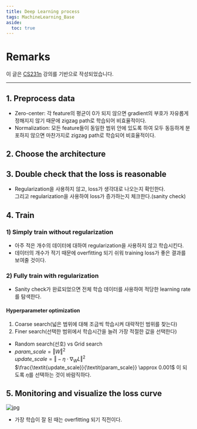 ```yaml
---
title: Deep Learning process
tags: MachineLearning_Base
aside:
  toc: true
---
```


<!--more-->
# Remarks
이 글은 [CS231n](http://cs231n.github.io/) 강의를 기반으로 작성되었습니다.

---

## 1. Preprocess data
- Zero-center: 각 feature의 평균이 0가 되지 않으면 gradient의 부호가 자유롭게 정해지지 않기 때문에 zigzag path로 학습되어 비효율적이다.
- Normalization: 모든 feature들이 동일한 범위 안에 있도록 하여 모두 동등하게 분포하지 않으면 마찬가지로 zigzag path로 학습되어 비효율적이다.

## 2. Choose the architecture

## 3. Double check that the loss is reasonable
- Regularization을 사용하지 않고, loss가 생각대로 나오는지 확인한다. <br>
그리고 regularization을 사용하여 loss가 증가하는지 체크한다.(sanity check)

## 4. Train
### 1) Simply train without regularization
- 아주 적은 개수의 데이터에 대하여 regularization을 사용하지 않고 학습시킨다.
- 데이터의 개수가 적기 때문에 overfitting 되기 쉬워 training loss가 좋은 결과를 보여줄 것이다.

### 2) Fully train with regularization
- Sanity check가 완료되었으면 전체 학습 데이터를 사용하여 적당한 learning rate를 탐색한다.

#### Hyperparameter optimization
1. Coarse search(넓은 범위에 대해 조금씩 학습시켜 대략적인 범위를 찾는다)
2. Finer search(선택한 범위에서 학습시간을 늘려 가장 적절한 값을 선택한다)
- Random search(선호) vs Grid search
- $\textit{param_scale} = \Vert W \Vert^2$ <br>
$\textit{update_scale} = \Vert -\eta \cdot \nabla_WL \Vert^2$ <br>
$\frac{\textit{update_scale}}{\textit{param_scale}} \approx 0.001$ 이 되도록 $\eta$를 선택하는 것이 바람직하다.

## 5. Monitoring and visualize the loss curve
![jpg](/images/2020-01-14-learning_process/1.jpg)
- 가장 학습이 잘 된 때는 overfitting 되기 직전이다.
